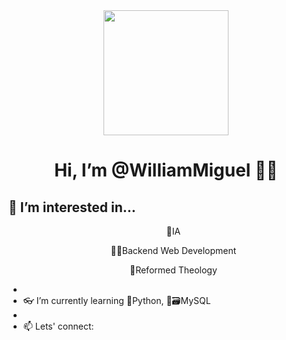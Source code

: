 <div id="header" align="center">
  <img src="https://media.giphy.com/media/scZPhLqaVOM1qG4lT9/giphy.gif" width="200"/>
</div>

<div align = "center"><h1>Hi, I’m @WilliamMiguel 👋😁</h1></div>
<div><h2>👀 I’m interested in...</h2> 
  <ul align ="center">🤖IA</ul>
    <ul align = "center">👨‍💻Backend Web Development</ul>
    <ul align = "center">📖Reformed Theology</ul>
 </div>

- 
- 👓 I’m currently learning 🐍Python, 🧮🗃MySQL
- 
- 📫 Lets' connect:

<!---
WilliamMiguel/WilliamMiguel is a ✨ special ✨ repository because its `README.md` (this file) appears on your GitHub profile.
You can click the Preview link to take a look at your changes.
--->

